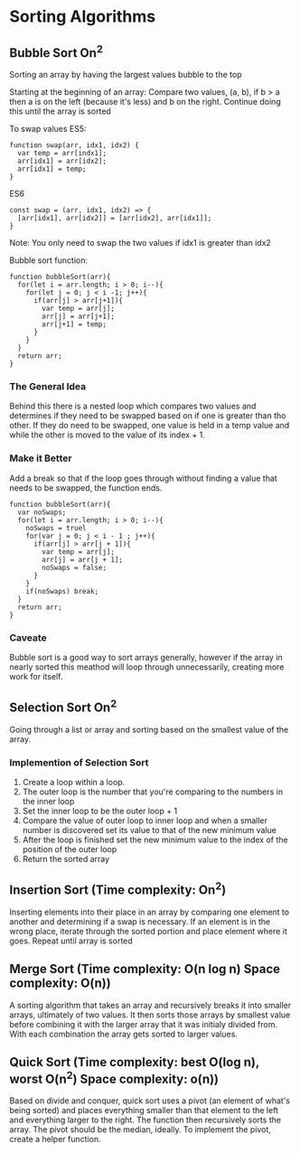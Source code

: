 # Sorting Algorithms

## Bubble Sort On<sup>2</sup>

Sorting an array by having the largest values bubble to the top

Starting at the beginning of an array: Compare two values, (a, b), if b > a then a is on the left (because it's less) and b on the right. Continue doing this until the array is sorted

To swap values ES5:

```
function swap(arr, idx1, idx2) {
  var temp = arr[indx1];
  arr[idx1] = arr[idx2];
  arr[idx1] = temp;
}
```

ES6

```
const swap = (arr, idx1, idx2) => {
  [arr[idx1], arr[idx2]] = [arr[idx2], arr[idx1]];
}
```

Note: You only need to swap the two values if idx1 is greater than idx2

Bubble sort function:

```
function bubbleSort(arr){
  for(let i = arr.length; i > 0; i--){
    for(let j = 0; j < i -1; j++){
      if(arr[j] > arr[j+1]){
        var temp = arr[j];
        arr[j] = arr[j+1];
        arr[j+1] = temp;
      }
    }
  }
  return arr;
}
```

### The General Idea

Behind this there is a nested loop which compares two values and determines if they need to be swapped based on if one is greater than tho other. If they do need to be swapped, one value is held in a temp value and while the other is moved to the value of its index + 1.

### Make it Better

Add a break so that if the loop goes through without finding a value that needs to be swapped, the function ends.

```
function bubbleSort(arr){
  var noSwaps;
  for(let i = arr.length; i > 0; i--){
    noSwaps = truel
    for(var j = 0; j < i - 1 ; j++){
      if(arr[j] > arr[j + 1]){
        var temp = arr[j];
        arr[j] = arr[j + 1];
        noSwaps = false;
      }
    }
    if(noSwaps) break;
  }
  return arr;
}
```

### Caveate

Bubble sort is a good way to sort arrays generally, however if the array in nearly sorted this meathod will loop through unnecessarily, creating more work for itself.

## Selection Sort On<sup>2

Going through a list or array and sorting based on the smallest value of the array.

### Implemention of Selection Sort

1. Create a loop within a loop.
2. The outer loop is the number that you're comparing to the numbers in the inner loop
3. Set the inner loop to be the outer loop + 1
4. Compare the value of outer loop to inner loop and when a smaller number is discovered set its value to that of the new minimum value
5. After the loop is finished set the new minimum value to the index of the position of the outer loop
6. Return the sorted array

## Insertion Sort (Time complexity: On<sup>2</sup>)

Inserting elements into their place in an array by comparing one element to another and determining if a swap is necessary. If an element is in the wrong place, iterate through the sorted portion and place element where it goes. Repeat until array is sorted

## Merge Sort (Time complexity: O(n log n) Space complexity: O(n))

A sorting algorithm that takes an array and recursively breaks it into smaller arrays, ultimately of two values. It then sorts those arrays by smallest value before combining it with the larger array that it was initialy divided from. With each combination the array gets sorted to larger values.

## Quick Sort (Time complexity: best O(log n), worst O(n<sup>2</sup>) Space complexity: o(n))

Based on divide and conquer, quick sort uses a pivot (an element of what's being sorted) and places everything smaller than that element to the left and everything larger to the right. The function then recursively sorts the array.
The pivot should be the median, ideally. To implement the pivot, create a helper function.
